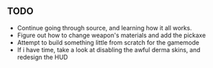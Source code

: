 ## TODO

- Continue going through source, and learning how it all works.
- Figure out how to change weapon's materials and add the pickaxe
- Attempt to build something little from scratch for the gamemode
- If i have time, take a look at disabling the awful derma skins, and redesign the HUD